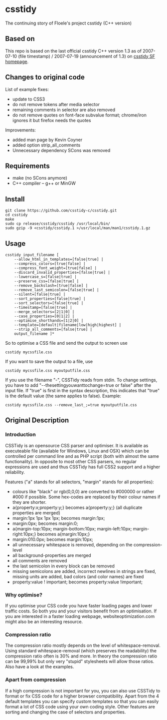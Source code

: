# csstidy

The continuing story of Floele's project csstidy (C++ version)

## Based on

This repo is based on the last official csstidy C++ version 1.3 as of 2007-07-10 (file timestamp) / 2007-07-19 (announcement of 1.3) on [csstidy SF homepage](http://csstidy.sourceforge.net/changelog.php).

## Changes to original code

List of example fixes:
   * update to CSS3
   * do not remove tokens after media selector
   * remaining comments in selector are also removed
   * do not remove quotes on font-face subvalue format; chrome/iron ignores it but firefox needs the quotes

Improvements:
   * added man page by Kevin Coyner
   * added option strip_all_comments
   * Unnecessary dependency SCons was removed

## Requirements

   * make (no SCons anymore)
   * C++ compiler – g++ or MinGW

## Install

    git clone https://github.com/csstidy-c/csstidy.git
    cd csstidy
    make
    sudo cp release/csstidy/csstidy /usr/local/bin/
    sudo gzip -9 <csstidy/csstidy.1 >/usr/local/man/man1/csstidy.1.gz

## Usage

    csstidy input_filename [
        --allow_html_in_templates=[false|true] |
        --compress_colors=[true|false] |
        --compress_font_weight=[true|false] |
        --discard_invalid_properties=[false|true] |
        --lowercase_s=[false|true] |
        --preserve_css=[false|true] |
        --remove_backslash=[true|false] |
        --remove_last_semicolon=[false|true] |
        --silent=[false|true] |
        --sort_properties=[false|true] |
        --sort_selectors=[false|true] |
        --timestamp=[false|true] |
        --merge_selectors=[2|1|0] |
        --case_properties=[0|1|2] |
        --optimise_shorthands=[1|2|0] |
        --template=[default|filename|low|high|highest] |
        --strip_all_comments=[false|true] |
        output_filename ]*

So to optimise a CSS file and send the output to screen use

    csstidy mycssfile.css

If you want to save the output to a file, use

    csstidy mycssfile.css myoutputfile.css

If you use the filename "-", CSSTidy reads from stdin.
To change settings, you have to add "--thesettingyouwanttochange=true or false" after the input file. If "true" is first in the syntax description, this indicates that "true" is the default value (the same applies to false). Example:

    csstidy mycssfile.css --remove_last_;=true myoutputfile.css


## Original Description

### Introduction

CSSTidy is an opensource CSS parser and optimiser. It is available as executeable file (available for Windows, Linux and OSX) which can be controlled per command line and as PHP script (both with almost the same functionality).
In opposite to most other CSS parsers, no regular expressions are used and thus CSSTidy has full CSS2 support and a higher reliability.

Features ("a" stands for all selectors, "margin" stands for all properties):

   * colours like "black" or rgb(0,0,0) are converted to #000000 or rather #000 if possible. Some hex-codes are replaced by their colour names if they are shorter.
   * a{property:x;property:y;} becomes a{property:y;} (all duplicate properties are merged)
   * margin:1px 1px 1px 1px; becomes margin:1px;
   * margin:0px; becomes margin:0;
   * a{margin-top:10px; margin-bottom:10px; margin-left:10px; margin-right:10px;} becomes a{margin:10px;}
   * margin:010.0px; becomes margin:10px;
   * all unnecessary whitespace is removed, depending on the compression-level
   * all background-properties are merged
   * all comments are removed
   * the last semicolon in every block can be removed
   * missing semicolons are added, incorrect newlines in strings are fixed, missing units are added, bad colors (and color names) are fixed
   * property:value ! important; becomes property:value !important;

### Why optimise?

If you optimise your CSS code you have faster loading pages and lower traffic costs. So both you and your visitors benefit from an optimisation. If you are interested in a faster loading webpage, websiteoptimization.com might also be an interesting resource.

### Compression ratio

The compression ratio mostly depends on the level of whitespace-removal. Using standard whitespace-removal (which preserves the readability) the compression ratio often is 30% and more. In theory the compression ratio can be 99,99% but only very "stupid" stylesheets will allow those ratios. Also have a look at the examples.

### Apart from compression

If a high compression is not important for you, you can also use CSSTidy to format or fix CSS code for a higher browser compatibility. Apart from the 4 default templates you can specify custom templates so that you can easily format a lot of CSS code using your own coding style. Other features are sorting and changing the case of selectors and properties.

